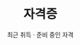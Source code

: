---
widget: accomplishments
headless: true
active: true
weight: 10
title: 자격증
subtitle: 최근 취득 · 준비 중인 자격
accomplishments:
  - title: 정보처리기사
    organization: 한국산업인력공단
    date_start: 2025-01-01
    description: 필기/실기 준비 과정 및 학습 포인트 정리
  - title: 리눅스마스터 2급
    organization: 한국정보통신진흥협회
    date_start: 2024-11-01
    date_end: 2025-02-01
    description: 리눅스 기본 관리, 사용자/권한, 네트워크 기초
  - title: 네트워크관리사 2급
    organization: 한국정보통신자격협회
    date_start: 2024-09-01
    date_end: 2024-12-01
    description: TCP/IP, 스위칭/라우팅 기초 및 문제 풀이
design:
  columns: '1'
---